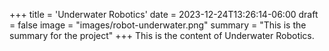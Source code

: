 +++
title = 'Underwater Robotics'
date = 2023-12-24T13:26:14-06:00
draft = false
image = "images/robot-underwater.png"
summary = "This is the summary for the project"
+++
This is the content of Underwater Robotics. 
